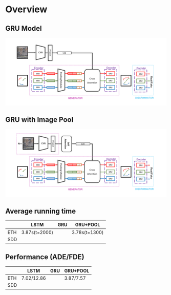 # Overview
## GRU Model
![](assets/sgan-modified-no-pool.png)

## GRU with Image Pool
![](assets/sgan-modified-pool.png)

## Average running time
|     | LSTM          | GRU | GRU+POOL      |
|-----|---------------|-----|---------------|
| ETH | 3.87s(t=2000) |     | 3.78s(t=1300) |
| SDD |               |     |               |
 

## Performance (ADE/FDE)
|     | LSTM       | GRU | GRU+POOL  |
|-----|------------|-----|-----------|
| ETH | 7.02/12.86 |     | 3.87/7.57 |
| SDD |            |     |           |  